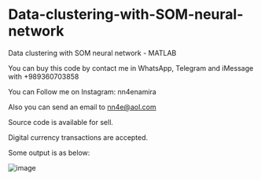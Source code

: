 # Data-clustering-with-SOM-neural-network
Data clustering with SOM neural network - MATLAB

You can buy this code by contact me in WhatsApp, Telegram and iMessage with +989360703858

You can Follow me on Instagram: nn4enamira

Also you can send an email to nn4e@aol.com

Source code is available for sell.

Digital currency transactions are accepted.

Some output is as below:

![image](https://github.com/user-attachments/assets/ccc117f3-e2ed-4378-b3a4-2886880365e5)

